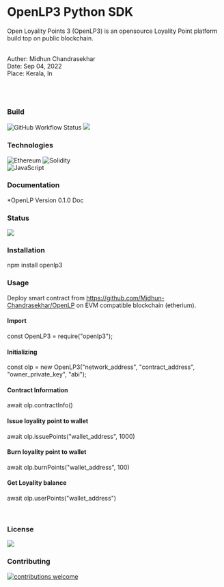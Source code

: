 # OpenLP3 Python SDK
Open Loyality Points 3 (OpenLP3) is an opensource Loyality Point platform build top on public blockchain.

<br>
Auther: Midhun Chandrasekhar
<br>
Date: Sep 04, 2022
<br>
Place: Kerala, In

<br><br>

### Build
![GitHub Workflow Status](https://img.shields.io/github/workflow/status/dwyl/auth_plug/Elixir%20CI?label=build&style=flat-square)
![](https://img.shields.io/badge/Maintained%3F-yes-green.svg)
<br>

### Technologies
![Ethereum](https://img.shields.io/badge/Ethereum-3C3C3D?style=for-the-badge&logo=Ethereum&logoColor=white)
![Solidity](https://img.shields.io/badge/Solidity-%23363636.svg?style=for-the-badge&logo=solidity&logoColor=white)
<br>
![JavaScript](https://img.shields.io/badge/javascript-%23323330.svg?style=for-the-badge&logo=javascript&logoColor=%23F7DF1E)
<br>

### Documentation
*OpenLP Version 0.1.0 Doc
<br>

### Status
![](https://img.shields.io/website-up-down-green-red/http/monip.org.svg)


### Installation
npm install openlp3

### Usage

Deploy smart contract from https://github.com/Midhun-Chandrasekhar/OpenLP on EVM
compatible blockchain (etherium). 

#### Import
const OpenLP3 = require("openlp3");

#### Initializing
const olp = new OpenLP3("network_address", "contract_address", "owner_private_key", "abi");

#### Contract Information
await olp.contractInfo()

#### Issue loyality point to wallet
await olp.issuePoints("wallet_address", 1000)

#### Burn loyality point to wallet
await olp.burnPoints("wallet_address", 100)

#### Get Loyality balance
await olp.userPoints("wallet_address")

<br>

### License
![](https://camo.githubusercontent.com/afa3b4832847df4bdf741044e496aa501da653e7d9c9cbb60091f3faa5bcb673/68747470733a2f2f696d672e736869656c64732e696f2f62616467652f6c6963656e73652d4d49542d6f72616e6765)
<br>

### Contributing 
[![contributions welcome](https://img.shields.io/badge/contributions-welcome-brightgreen.svg?style=flat)](https://github.com/Midhun-Chandrasekhar/OpenLP)